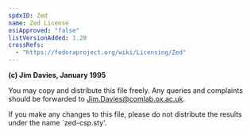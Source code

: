 ```yaml
---
spdxID: Zed
name: Zed License
osiApproved: "false"
listVersionAdded: 1.20
crossRefs: 
  - "https://fedoraproject.org/wiki/Licensing/Zed"
---
```


**(c) Jim Davies, January 1995**

You may copy and distribute this file freely. Any queries and complaints should be forwarded to Jim.Davies@comlab.ox.ac.uk.

If you make any changes to this file, please do not distribute the results under the name `zed-csp.sty'.
